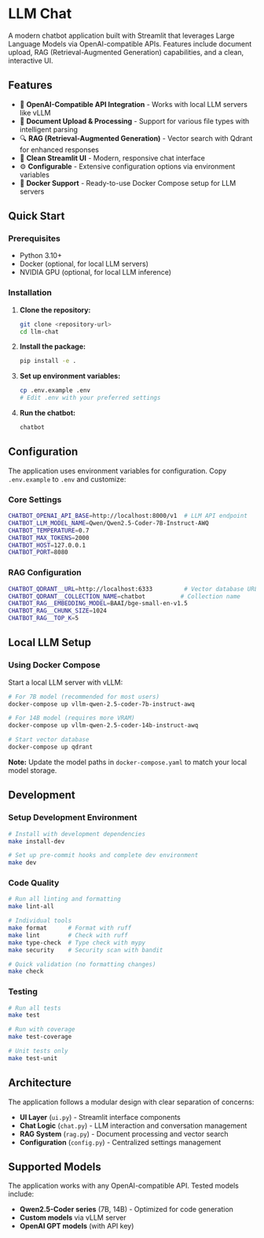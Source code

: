 # LLM Chat

A modern chatbot application built with Streamlit that leverages Large Language Models via OpenAI-compatible APIs. Features include document upload, RAG (Retrieval-Augmented Generation) capabilities, and a clean, interactive UI.

## Features

- 🤖 **OpenAI-Compatible API Integration** - Works with local LLM servers like vLLM
- 📄 **Document Upload & Processing** - Support for various file types with intelligent parsing
- 🔍 **RAG (Retrieval-Augmented Generation)** - Vector search with Qdrant for enhanced responses
- 🎨 **Clean Streamlit UI** - Modern, responsive chat interface
- ⚙️ **Configurable** - Extensive configuration options via environment variables
- 🐳 **Docker Support** - Ready-to-use Docker Compose setup for LLM servers

## Quick Start

### Prerequisites

- Python 3.10+
- Docker (optional, for local LLM servers)
- NVIDIA GPU (optional, for local LLM inference)

### Installation

1. **Clone the repository:**
   ```bash
   git clone <repository-url>
   cd llm-chat
   ```

2. **Install the package:**
   ```bash
   pip install -e .
   ```

3. **Set up environment variables:**
   ```bash
   cp .env.example .env
   # Edit .env with your preferred settings
   ```

4. **Run the chatbot:**
   ```bash
   chatbot
   ```

## Configuration

The application uses environment variables for configuration. Copy `.env.example` to `.env` and customize:

### Core Settings
```bash
CHATBOT_OPENAI_API_BASE=http://localhost:8000/v1  # LLM API endpoint
CHATBOT_LLM_MODEL_NAME=Qwen/Qwen2.5-Coder-7B-Instruct-AWQ
CHATBOT_TEMPERATURE=0.7
CHATBOT_MAX_TOKENS=2000
CHATBOT_HOST=127.0.0.1
CHATBOT_PORT=8080
```

### RAG Configuration
```bash
CHATBOT_QDRANT__URL=http://localhost:6333         # Vector database URL
CHATBOT_QDRANT__COLLECTION_NAME=chatbot          # Collection name
CHATBOT_RAG__EMBEDDING_MODEL=BAAI/bge-small-en-v1.5
CHATBOT_RAG__CHUNK_SIZE=1024
CHATBOT_RAG__TOP_K=5
```

## Local LLM Setup

### Using Docker Compose

Start a local LLM server with vLLM:

```bash
# For 7B model (recommended for most users)
docker-compose up vllm-qwen-2.5-coder-7b-instruct-awq

# For 14B model (requires more VRAM)
docker-compose up vllm-qwen-2.5-coder-14b-instruct-awq

# Start vector database
docker-compose up qdrant
```

**Note:** Update the model paths in `docker-compose.yaml` to match your local model storage.

## Development

### Setup Development Environment

```bash
# Install with development dependencies
make install-dev

# Set up pre-commit hooks and complete dev environment
make dev
```

### Code Quality

```bash
# Run all linting and formatting
make lint-all

# Individual tools
make format      # Format with ruff
make lint        # Check with ruff  
make type-check  # Type check with mypy
make security    # Security scan with bandit

# Quick validation (no formatting changes)
make check
```

### Testing

```bash
# Run all tests
make test

# Run with coverage
make test-coverage

# Unit tests only
make test-unit
```

## Architecture

The application follows a modular design with clear separation of concerns:

- **UI Layer** (`ui.py`) - Streamlit interface components
- **Chat Logic** (`chat.py`) - LLM interaction and conversation management  
- **RAG System** (`rag.py`) - Document processing and vector search
- **Configuration** (`config.py`) - Centralized settings management

## Supported Models

The application works with any OpenAI-compatible API. Tested models include:

- **Qwen2.5-Coder series** (7B, 14B) - Optimized for code generation
- **Custom models** via vLLM server
- **OpenAI GPT models** (with API key)

